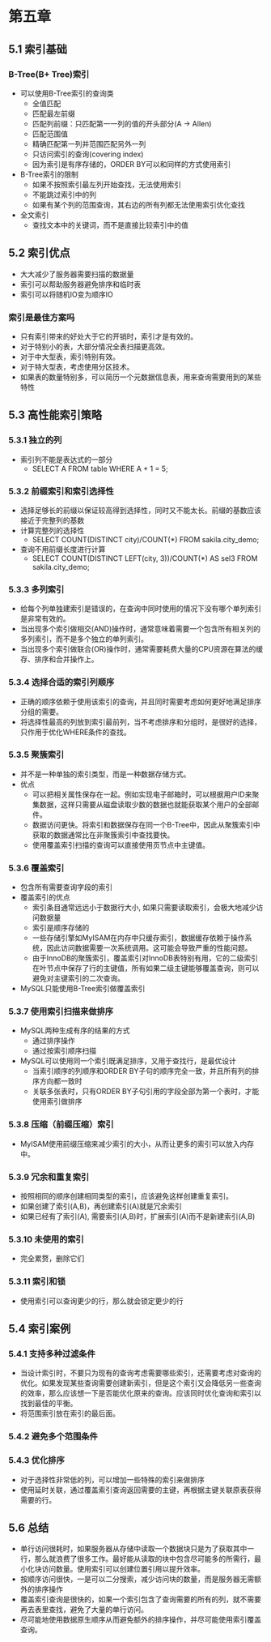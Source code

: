 # 第五章
## 5.1 索引基础
### B-Tree(B+ Tree)索引
* 可以使用B-Tree索引的查询类
	* 全值匹配
	* 匹配最左前缀
	* 匹配列前缀：只匹配第一一列的值的开头部分(A -> Allen)
	* 匹配范围值
	* 精确匹配第一列并范围匹配另外一列
	* 只访问索引的查询(covering index)
	* 因为索引是有序存储的，ORDER BY可以和同样的方式使用索引
* B-Tree索引的限制
	* 如果不按照索引最左列开始查找，无法使用索引
	* 不能跳过索引中的列
	* 如果有某个列的范围查询，其右边的所有列都无法使用索引优化查找
* 全文索引
	* 查找文本中的关键词，而不是直接比较索引中的值

## 5.2 索引优点
* 大大减少了服务器需要扫描的数据量
* 索引可以帮助服务器避免排序和临时表
* 索引可以将随机IO变为顺序IO

### 索引是最佳方案吗
* 只有索引带来的好处大于它的开销时，索引才是有效的。
* 对于特别小的表，大部分情况全表扫描更高效。
* 对于中大型表，索引特别有效。
* 对于特大型表，考虑使用分区技术。
* 如果表的数量特别多，可以简历一个元数据信息表，用来查询需要用到的某些特性

## 5.3 高性能索引策略
### 5.3.1 独立的列
* 索引列不能是表达式的一部分
	* SELECT A FROM table WHERE A + 1 = 5;

### 5.3.2 前缀索引和索引选择性
* 选择足够长的前缀以保证较高得到选择性，同时又不能太长。前缀的基数应该接近于完整列的基数
* 计算完整列的选择性
  * SELECT COUNT(DISTINCT city)/COUNT(*) FROM sakila.city_demo;
* 查询不用前缀长度进行计算
  * SELECT COUNT(DISTINCT LEFT(city, 3))/COUNT(*) AS sel3 FROM sakila.city_demo;

### 5.3.3 多列索引
* 给每个列单独建索引是错误的，在查询中同时使用的情况下没有哪个单列索引是非常有效的。
* 当出现多个索引做相交(AND)操作时，通常意味着需要一个包含所有相关列的多列索引，而不是多个独立的单列索引。
* 当出现多个索引做联合(OR)操作时，通常需要耗费大量的CPU资源在算法的缓存、排序和合并操作上。

### 5.3.4 选择合适的索引列顺序
* 正确的顺序依赖于使用该索引的查询，并且同时需要考虑如何更好地满足排序分组的需要。
* 将选择性最高的列放到索引最前列，当不考虑排序和分组时，是很好的选择，只作用于优化WHERE条件的查找。

### 5.3.5 聚簇索引
* 并不是一种单独的索引类型，而是一种数据存储方式。
* 优点
  * 可以把相关属性保存在一起。例如实现电子邮箱时，可以根据用户ID来聚集数据，这样只需要从磁盘读取少数的数据也就能获取某个用户的全部邮件。
  * 数据访问更快。将索引和数据保存在同一个B-Tree中，因此从聚簇索引中获取的数据通常比在非聚簇索引中查找要快。
  * 使用覆盖索引扫描的查询可以直接使用页节点中主键值。

### 5.3.6 覆盖索引
* 包含所有需要查询字段的索引
* 覆盖索引的优点
  * 索引条目通常远远小于数据行大小, 如果只需要读取索引，会极大地减少访问数据量
  * 索引是顺序存储的
  * 一些存储引擎如MyISAM在内存中只缓存索引，数据缓存依赖于操作系统，因此访问数据需要一次系统调用。这可能会导致严重的性能问题。
  * 由于InnoDB的聚簇索引，覆盖索引对InnoDB表特别有用，它的二级索引在叶节点中保存了行的主键值，所有如果二级主键能够覆盖查询，则可以避免对主键索引的二次查询。
* MySQL只能使用B-Tree索引做覆盖索引

### 5.3.7 使用索引扫描来做排序
* MySQL两种生成有序的结果的方式
  * 通过排序操作
  * 通过按索引顺序扫描
* MySQL可以使用同一个索引既满足排序，又用于查找行，是最优设计
  * 当索引顺序的列顺序和ORDER BY子句的顺序完全一致，并且所有列的排序方向都一致时
  * 关联多张表时，只有ORDER BY子句引用的字段全部为第一个表时，才能使用索引做排序

### 5.3.8 压缩（前缀压缩）索引
* MyISAM使用前缀压缩来减少索引的大小，从而让更多的索引可以放入内存中。

### 5.3.9 冗余和重复索引
* 按照相同的顺序创建相同类型的索引，应该避免这样创建重复索引。
* 如果创建了索引(A,B)，再创建索引(A)就是冗余索引
* 如果已经有了索引(A), 需要索引(A,B)时，扩展索引(A)而不是新建索引(A,B)

### 5.3.10 未使用的索引
* 完全累赘，删除它们

### 5.3.11 索引和锁
* 使用索引可以查询更少的行，那么就会锁定更少的行

## 5.4 索引案例
### 5.4.1 支持多种过滤条件
* 当设计索引时，不要只为现有的查询考虑需要哪些索引，还需要考虑对查询的优化。如果发现某些查询需要创建新索引，但是这个索引又会降低另一些查询的效率，那么应该想一下是否能优化原来的查询。应该同时优化查询和索引以找到最佳的平衡。
* 将范围索引放在索引的最后面。

### 5.4.2 避免多个范围条件
### 5.4.3 优化排序
* 对于选择性非常低的列，可以增加一些特殊的索引来做排序
* 使用延时关联，通过覆盖索引查询返回需要的主键，再根据主键关联原表获得需要的行。

## 5.6 总结
* 单行访问很耗时，如果服务器从存储中读取一个数据块只是为了获取其中一行，那么就浪费了很多工作。最好能从读取的块中包含尽可能多的所需行，最小化块访问数量。使用索引可以创建位置引用以提升效率。
* 按顺序访问很快，一是可以二分搜索，减少访问块的数量，而是服务器无需额外的排序操作
* 覆盖索引查询是很快的，如果一个索引包含了查询需要的所有的列，就不需要再去表里查找，避免了大量的单行访问。
* 尽可能地使用数据原生顺序从而避免额外的排序操作，并尽可能使用索引覆盖查询。